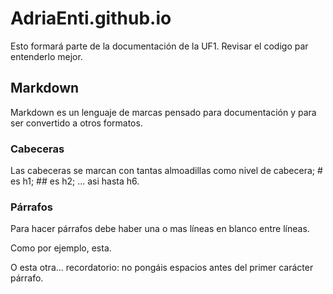 # AdriaEnti.github.io

Esto formará parte de la documentación de la UF1. Revisar el codigo par entenderlo mejor.

##  Markdown

Markdown es un lenguaje de marcas pensado para documentación y para ser convertido a otros formatos.

### Cabeceras

Las cabeceras se marcan con tantas almoadillas como nivel de cabecera; # es h1; ## es h2; ... asi hasta h6.

### Párrafos

Para hacer párrafos debe haber una o mas líneas en blanco entre líneas.

Como por ejemplo, esta.


O esta otra... recordatorio: no pongáis espacios antes del primer carácter párrafo.
